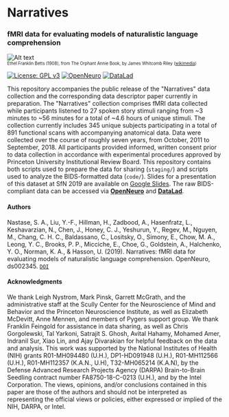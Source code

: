 # Narratives  
### fMRI data for evaluating models of naturalistic language comprehension

![Alt text](https://upload.wikimedia.org/wikipedia/commons/a/a0/Orphant_Annie_Book_%E2%80%93_Title_page.jpg?raw=true&s=100 "The Orphant Annie Book")  
<sub><sup>Ethel Franklin Betts (1908), from The Orphant Annie Book, by James Whitcomb Riley ([wikimedia](https://commons.wikimedia.org/wiki/File:Orphant_Annie_Book_%E2%80%93_Title_page.jpg))</sup></sub>

[![License: GPL v3](https://img.shields.io/badge/License-GPLv3-blue.svg)](https://www.gnu.org/licenses/gpl-3.0)
[![OpenNeuro](https://img.shields.io/badge/Data-OpenNeuro-teal)](https://openneuro.org/datasets/ds002345)
[![DataLad](https://img.shields.io/badge/Data-DataLad-orange)](http://datasets.datalad.org/?dir=/labs/hasson/narratives)

This repository accompanies the public release of the "Narratives" data collection and the corresponding data descriptor paper currently in preparation. The "Narratives" collection comprises fMRI data collected while participants listened to 27 spoken story stimuli ranging from ~3 minutes to ~56 minutes for a total of ~4.6 hours of unique stimuli. The collection currently includes 345 unique subjects participating in a total of 891 functional scans with accompanying anatomical data. Data were collected over the course of roughly seven years, from October, 2011 to September, 2018. All participants provided informed, written consent prior to data collection in accordance with experimental procedures approved by Princeton University Institutional Review Board. This repository contains both scripts used to prepare the data for sharing (`staging/`) and scripts used to analyze the BIDS-formatted data (`code/`). Slides for a presentation of this dataset at SfN 2019 are available on [Google Slides](https://docs.google.com/presentation/d/1KNViRGPHFf53PJLTM-1B1ZguHXSPWR2nppkLWNLSuy8/edit?usp=sharing). The raw BIDS-compliant data can be accessed via [**OpenNeuro**](https://openneuro.org/datasets/ds002345) and [**DataLad**](http://datasets.datalad.org/?dir=/labs/hasson/narratives).

#### Authors
Nastase, S. A., Liu, Y.-F., Hillman, H., Zadbood, A., Hasenfratz, L., Keshavarzian, N., Chen, J., Honey, C. J., Yeshurun, Y., Regev, M., Nguyen, M., Chang, C. H. C., Baldassano, C., Lositsky, O., Simony, E., Chow, M. A., Leong, Y. C., Brooks, P. P., Micciche, E., Choe, G., Goldstein, A., Halchenko, Y. O., Norman, K. A., & Hasson, U. (2019). Narratives: fMRI data for evaluating models of naturalistic language comprehension. OpenNeuro, ds002345. [`DOI`](https://doi.org/10.18112/openneuro.ds002345.v1.1.3)

#### Acknowledgments
We thank Leigh Nystrom, Mark Pinsk, Garrett McGrath, and the administrative staff at the Scully Center for the Neuroscience of Mind and Behavior and the Princeton Neuroscience Institute, as well as Elizabeth McDevitt, Anne Mennen, and members of Pygers support group. We thank Franklin Feingold for assistance in data sharing, as well as Chris Gorgolewski, Tal Yarkoni, Satrajit S. Ghosh, Avital Hahamy, Mohamed Amer, Indranil Sur, Xiao Lin, and Ajay Divarakian for helpful feedback on the data and analysis. This work was supported by the National Institutes of Health (NIH) grants R01-MH094480 (U.H.), DP1-HD091948 (U.H.), R01-MH112566 (U.H.), R01-MH112357 (K.A.N., U.H), T32-MH065214 (K.A.N), by the Defense Advanced Research Projects Agency (DARPA) Brain-to-Brain Seedling contract number FA8750-18-C-0213 (U.H.), and by the Intel Corporation. The views, opinions, and/or conclusions contained in this paper are those of the authors and should not be interpreted as representing the official views or policies, either expressed or implied of the NIH, DARPA, or Intel.
